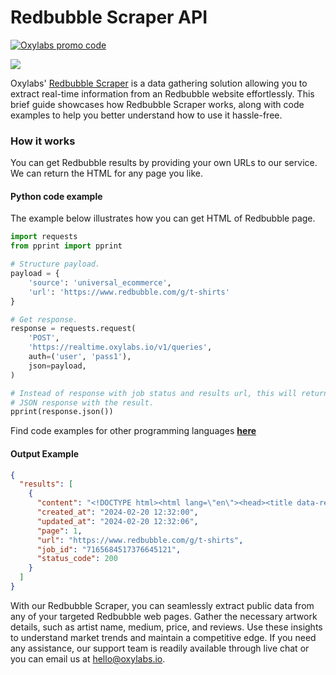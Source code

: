 # Redbubble Scraper API

[![Oxylabs promo code](https://user-images.githubusercontent.com/129506779/250792357-8289e25e-9c36-4dc0-a5e2-2706db797bb5.png)](https://oxylabs.go2cloud.org/aff_c?offer_id=7&aff_id=877&url_id=112)

[![](https://dcbadge.vercel.app/api/server/eWsVUJrnG5)](https://discord.gg/GbxmdGhZjq)

Oxylabs' [Redbubble Scraper](https://oxylabs.io/products/scraper-api/ecommerce/redbubble?utm_source=github&utm_medium=repositories&utm_campaign=product) is a data gathering solution allowing you to extract real-time information from an Redbubble website effortlessly. This brief guide showcases how Redbubble Scraper works, along with code examples to help you better understand how to use it hassle-free.

### How it works

You can get Redbubble results by providing your own URLs to our service. We can return the HTML for any page you like.

#### Python code example

The example below illustrates how you can get HTML of Redbubble page.

```python
import requests
from pprint import pprint

# Structure payload.
payload = {
    'source': 'universal_ecommerce',
    'url': 'https://www.redbubble.com/g/t-shirts'
}

# Get response.
response = requests.request(
    'POST',
    'https://realtime.oxylabs.io/v1/queries',
    auth=('user', 'pass1'),
    json=payload,
)

# Instead of response with job status and results url, this will return the
# JSON response with the result.
pprint(response.json())
```
Find code examples for other programming languages [**here**](https://github.com/oxylabs/redbubble-scraper/tree/main/code%20examples)

#### Output Example
```json
{
  "results": [
    {
      "content": "<!DOCTYPE html><html lang=\"en\"><head><title data-react-helmet=\"true\">T-Shirts for Sale | Redbubble</ ... </html>",
      "created_at": "2024-02-20 12:32:00",
      "updated_at": "2024-02-20 12:32:06",
      "page": 1,
      "url": "https://www.redbubble.com/g/t-shirts",
      "job_id": "7165684517376645121",
      "status_code": 200
    }
  ]
}
```
With our Redbubble Scraper, you can seamlessly extract public data from any of your targeted Redbubble web pages. Gather the necessary artwork details, such as artist name, medium, price, and reviews. Use these insights to understand market trends and maintain a competitive edge. If you need any assistance, our support team is readily available through live chat or you can email us at hello@oxylabs.io.
